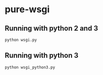 # pure-wsgi

## Running with python 2 and 3

	python wsgi.py

## Running with python 3
	
	python wsgi_python3.py